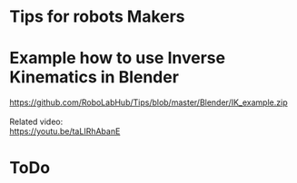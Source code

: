 # Tips for robots Makers

# Example how to use Inverse Kinematics in Blender
 https://github.com/RoboLabHub/Tips/blob/master/Blender/IK_example.zip<br/>
<br/>
 Related video:<br/>
  https://youtu.be/taLIRhAbanE
<br/>

# ToDo
